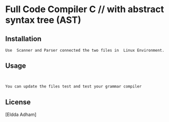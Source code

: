 # Full Code Compiler C // with  abstract syntax tree (AST)

## Installation
```
Use  Scanner and Parser connected the two files in  Linux Environment.

```

## Usage

```C


You can update the files test and test your grammar compiler 
```


## License
[Eldda Adham]
